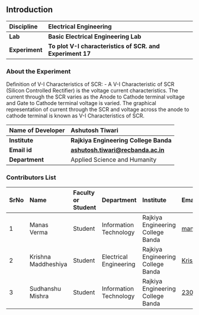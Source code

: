 ## Introduction


<b>Discipline | <b>Electrical Engineering
:--|:--|
<b> Lab | <b> Basic Electrical Engineering Lab
<b> Experiment|     <b> To plot V-I characteristics of SCR. and Experiment 17

### About the Experiment 
Definition of V-I Characteristics of SCR: -
A V-I Characteristic of SCR (Silicon Controlled Rectifier) is the voltage current characteristics.
The current through the SCR varies as the Anode to Cathode terminal
voltage and Gate to Cathode terminal voltage is varied.
The graphical representation of current through the SCR and voltage across the anode to
cathode terminal is known as V-I Characteristics of SCR.

<b>Name of Developer | <b> Ashutosh Tiwari
:--|:--|
<b> Institute | <b>Rajkiya Engineering College Banda  
<b> Email id|     <b> ashutosh.tiwari@recbanda.ac.in
<b> Department |   Applied Science and Humanity

### Contributors List

SrNo | Name | Faculty or Student | Department| Institute | Email id
:--|:--|:--|:--|:--|:--|
1 |Manas Verma |Student |Information Technology |Rajkiya Engineering College Banda | manasverma012345@gmail.com 
2 |Krishna Maddheshiya|Student |Electrical Engineering |Rajkiya Engineering College Banda|Krishna70680@gmail.com
3 |Sudhanshu Mishra|Student |Information Technology |Rajkiya Engineering College Banda|2307340130065@recbanda.ac.in
